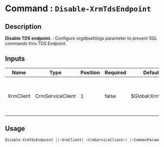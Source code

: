 ﻿# Command : `Disable-XrmTdsEndpoint` 

## Description

**Disable TDS endpoint.** : Configure orgdbsettings parameter to prevent SQL commands thru TDS Endpoint.

## Inputs

Name|Type|Position|Required|Default|Description
----|----|--------|--------|-------|-----------
XrmClient|CrmServiceClient|1|false|$Global:XrmClient|Xrm connector initialized to target instance. Use latest one by default. (CrmServiceClient)


## Usage

```Powershell 
Disable-XrmTdsEndpoint [[-XrmClient] <CrmServiceClient>] [<CommonParameters>]
``` 


